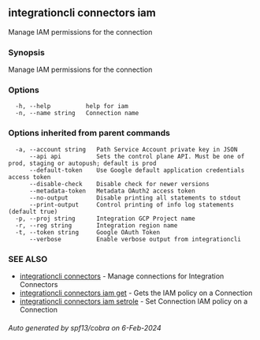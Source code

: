 ## integrationcli connectors iam

Manage IAM permissions for the connection

### Synopsis

Manage IAM permissions for the connection

### Options

```
  -h, --help          help for iam
  -n, --name string   Connection name
```

### Options inherited from parent commands

```
  -a, --account string   Path Service Account private key in JSON
      --api api          Sets the control plane API. Must be one of prod, staging or autopush; default is prod
      --default-token    Use Google default application credentials access token
      --disable-check    Disable check for newer versions
      --metadata-token   Metadata OAuth2 access token
      --no-output        Disable printing all statements to stdout
      --print-output     Control printing of info log statements (default true)
  -p, --proj string      Integration GCP Project name
  -r, --reg string       Integration region name
  -t, --token string     Google OAuth Token
      --verbose          Enable verbose output from integrationcli
```

### SEE ALSO

* [integrationcli connectors](integrationcli_connectors.md)	 - Manage connections for Integration Connectors
* [integrationcli connectors iam get](integrationcli_connectors_iam_get.md)	 - Gets the IAM policy on a Connection
* [integrationcli connectors iam setrole](integrationcli_connectors_iam_setrole.md)	 - Set Connection IAM policy on a Connection

###### Auto generated by spf13/cobra on 6-Feb-2024

